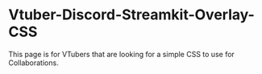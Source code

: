 # Vtuber-Discord-Streamkit-Overlay-CSS
This page is for VTubers that are looking for a simple CSS to use for Collaborations.
